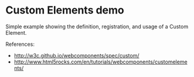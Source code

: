 # Custom Elements demo

Simple example showing the definition, registration, and usage of a Custom Element.

References:

* <http://w3c.github.io/webcomponents/spec/custom/>
* <http://www.html5rocks.com/en/tutorials/webcomponents/customelements/>
